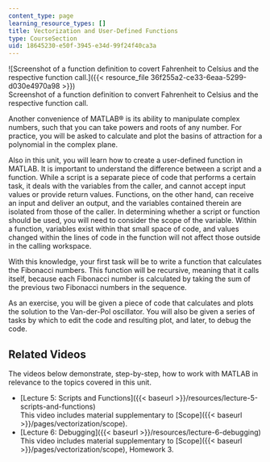 ```yaml
---
content_type: page
learning_resource_types: []
title: Vectorization and User-Defined Functions
type: CourseSection
uid: 18645230-e50f-3945-e34d-99f24f40ca3a
---
```


![Screenshot of a function definition to covert Fahrenheit to Celsius and the respective function call.]({{< resource_file 36f255a2-ce33-6eaa-5299-d030e4970a98 >}})  
Screenshot of a function definition to convert Fahrenheit to Celsius and the respective function call.

Another convenience of MATLAB® is its ability to manipulate complex numbers, such that you can take powers and roots of any number. For practice, you will be asked to calculate and plot the basins of attraction for a polynomial in the complex plane.

Also in this unit, you will learn how to create a user-defined function in MATLAB. It is important to understand the difference between a script and a function. While a script is a separate piece of code that performs a certain task, it deals with the variables from the caller, and cannot accept input values or provide return values. Functions, on the other hand, can receive an input and deliver an output, and the variables contained therein are isolated from those of the caller. In determining whether a script or function should be used, you will need to consider the scope of the variable. Within a function, variables exist within that small space of code, and values changed within the lines of code in the function will not affect those outside in the calling workspace.

With this knowledge, your first task will be to write a function that calculates the Fibonacci numbers. This function will be recursive, meaning that it calls itself, because each Fibonacci number is calculated by taking the sum of the previous two Fibonacci numbers in the sequence.

As an exercise, you will be given a piece of code that calculates and plots the solution to the Van-der-Pol oscillator. You will also be given a series of tasks by which to edit the code and resulting plot, and later, to debug the code.

Related Videos
--------------

The videos below demonstrate, step-by-step, how to work with MATLAB in relevance to the topics covered in this unit.

*   [Lecture 5: Scripts and Functions]({{< baseurl >}}/resources/lecture-5-scripts-and-functions)  
    This video includes material supplementary to [Scope]({{< baseurl >}}/pages/vectorization/scope).
*   [Lecture 6: Debugging]({{< baseurl >}}/resources/lecture-6-debugging)  
    This video includes material supplementary to [Scope]({{< baseurl >}}/pages/vectorization/scope), Homework 3.